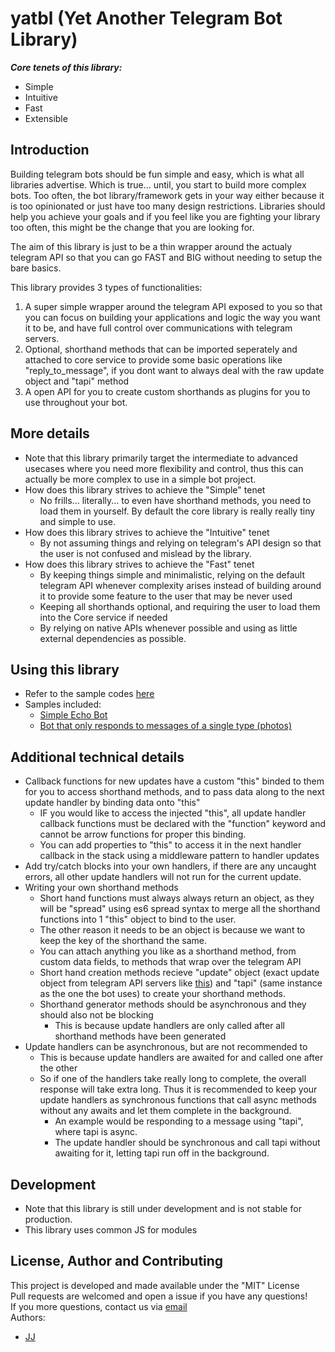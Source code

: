 # yatbl (Yet Another Telegram Bot Library)
***Core tenets of this library:***
- Simple
- Intuitive
- Fast
- Extensible


## Introduction
Building telegram bots should be fun simple and easy, which is what all libraries advertise. Which is true... until, you start to build more complex bots. Too often, the bot library/framework gets in your way either because it is too opinionated or just have too many design restrictions. Libraries should help you achieve your goals and if you feel like you are fighting your library too often, this might be the change that you are looking for.  

The aim of this library is just to be a thin wrapper around the actualy telegram API so that you can go FAST and BIG without needing to setup the bare basics.  

This library provides 3 types of functionalities:
1. A super simple wrapper around the telegram API exposed to you so that you can focus on building your applications and logic the way you want it to be, and have full control over communications with telegram servers.
2. Optional, shorthand methods that can be imported seperately and attached to core service to provide some basic operations like "reply_to_message", if you dont want to always deal with the raw update object and "tapi" method
3. A open API for you to create custom shorthands as plugins for you to use throughout your bot.


## More details
- Note that this library primarily target the intermediate to advanced usecases where you need more flexibility and control, thus this can actually be more complex to use in a simple bot project.
- How does this library strives to achieve the "Simple" tenet
    - No frills... literally... to even have shorthand methods, you need to load them in yourself. By default the core library is really really tiny and simple to use.
- How does this library strives to achieve the "Intuitive" tenet
    - By not assuming things and relying on telegram's API design so that the user is not confused and mislead by the library.
- How does this library strives to achieve the "Fast" tenet
    - By keeping things simple and minimalistic, relying on the default telegram API whenever complexity arises instead of building around it to provide some feature to the user that may be never used
    - Keeping all shorthands optional, and requiring the user to load them into the Core service if needed
    - By relying on native APIs whenever possible and using as little external dependencies as possible.


## Using this library
- Refer to the sample codes [here](./samples)
- Samples included:
    - [Simple Echo Bot](<./samples/simple echo bot.js>)
    - [Bot that only responds to messages of a single type (photos)](<./samples/single message type (photo).js>)


## Additional technical details
- Callback functions for new updates have a custom "this" binded to them for you to access shorthand methods, and to pass data along to the next update handler by binding data onto "this"
    - IF you would like to access the injected "this", all update handler callback functions must be declared with the "function" keyword and cannot be arrow functions for proper this binding.
    - You can add properties to "this" to access it in the next handler callback in the stack using a middleware pattern to handler updates
- Add try/catch blocks into your own handlers, if there are any uncaught errors, all other update handlers will not run for the current update.
- Writing your own shorthand methods
    - Short hand functions must always always return an object, as they will be "spread" using es6 spread syntax to merge all the shorthand functions into 1 "this" object to bind to the user.
    - The other reason it needs to be an object is because we want to keep the key of the shorthand the same.
    - You can attach anything you like as a shorthand method, from custom data fields, to methods that wrap over the telegram API
    - Short hand creation methods recieve "update" object (exact update object from telegram API servers like [this](https://core.telegram.org/bots/api#update)) and "tapi" (same instance as the one the bot uses) to create your shorthand methods.
    - Shorthand generator methods should be asynchronous and they should also not be blocking
        - This is because update handlers are only called after all shorthand methods have been generated
- Update handlers can be asynchronous, but are not recommended to
    - This is because update handlers are awaited for and called one after the other
    - So if one of the handlers take really long to complete, the overall response will take extra long. Thus it is recommended to keep your update handlers as synchronous functions that call async methods without any awaits and let them complete in the background.
        - An example would be responding to a message using "tapi", where tapi is async.
        - The update handler should be synchronous and call tapi without awaiting for it, letting tapi run off in the background.


## Development
- Note that this library is still under development and is not stable for production.
- This library uses common JS for modules


## License, Author and Contributing
This project is developed and made available under the "MIT" License  
Pull requests are welcomed and open a issue if you have any questions!  
If you more questions, contact us via [email](mailto:developer@enkeldigital.com)  
Authors:
- [JJ](https://github.com/Jaimeloeuf)